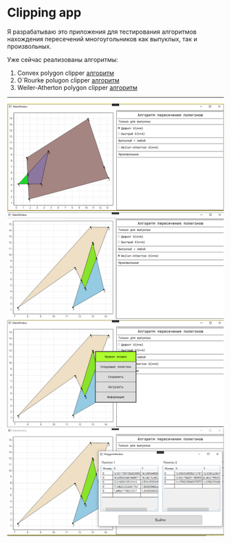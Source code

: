 # Clipping app

Я разрабатываю это приложения для тестирования алгоритмов нахождения пересечений многоугольников как выпуклых, так и произвольных.

Уже сейчас реализованы алгоритмы:
1. Convex polygon clipper [алгоритм](./Core/Clippers/ConvexPolygonClipper/ConvexPolygonClipper.md)
1. O`Rourke polugon clipper [алгоритм](./Core/Clippers/RourkeChienPolygonClipper/RourkeChienPolygonClipper.md)
1. Weiler-Atherton polygon clipper [алгоритм](./Core/Clippers/WeilerAthertonPolygonClipper/WeilerAthertonPolygonClipper.md)

---

![example1](./Imgs/exm1.png)
![example2](./Imgs/exm2.png)
![example3](./Imgs/exm3.png)
![example4](./Imgs/exm4.png)